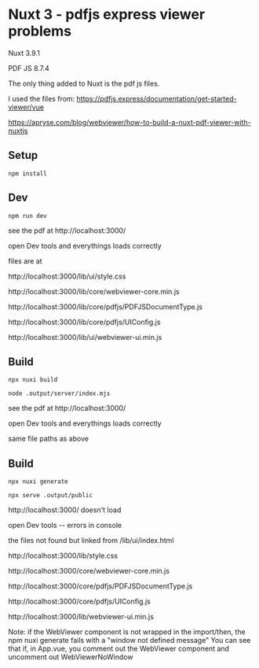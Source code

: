 # Nuxt 3 - pdfjs express viewer problems

Nuxt 3.9.1

PDF JS 8.7.4

The only thing added to Nuxt is the pdf js files.

I used the files from:
https://pdfjs.express/documentation/get-started-viewer/vue

https://apryse.com/blog/webviewer/how-to-build-a-nuxt-pdf-viewer-with-nuxtjs

## Setup

`npm install`

## Dev

`npm run dev`

see the pdf at http://localhost:3000/

open Dev tools and everythings loads correctly

files are at

http://localhost:3000/lib/ui/style.css

http://localhost:3000/lib/core/webviewer-core.min.js

http://localhost:3000/lib/core/pdfjs/PDFJSDocumentType.js

http://localhost:3000/lib/core/pdfjs/UIConfig.js

http://localhost:3000/lib/ui/webviewer-ui.min.js

## Build

`npx nuxi build`

`node .output/server/index.mjs`

see the pdf at http://localhost:3000/

open Dev tools and everythings loads correctly

same file paths as above

## Build

`npx nuxi generate`

`npx serve .output/public`

http://localhost:3000/ doesn't load

open Dev tools -- errors in console

the files not found but linked from /lib/ui/index.html

http://localhost:3000/lib/style.css

http://localhost:3000/core/webviewer-core.min.js

http://localhost:3000/core/pdfjs/PDFJSDocumentType.js

http://localhost:3000/core/pdfjs/UIConfig.js

http://localhost:3000/lib/webviewer-ui.min.js

Note: if the WebViewer component is not wrapped in the import/then, the npm nuxi generate fails with a "window not defined message"
You can see that if, in App.vue, you comment out the WebViewer component and uncomment out WebViewerNoWindow
